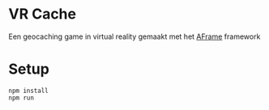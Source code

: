 # VR Cache
Een geocaching game in virtual reality gemaakt met het [AFrame](https://aframe.io/) framework

# Setup
```
npm install
npm run
```
